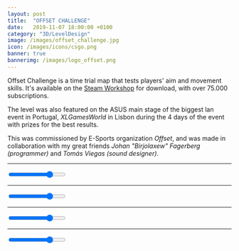 ```yaml
---
layout: post
title:  "OFFSET CHALLENGE"
date:   2019-11-07 18:00:00 +0100
category: "3D/LevelDesign"
image: /images/offset_challenge.jpg
icon: /images/icons/csgo.png
banner: true
bannerimg: /images/logo_offset.png
---
```


Offset Challenge is a time trial map that tests players' aim and movement skills. It's available on the 
<a href="https://steamcommunity.com/sharedfiles/filedetails/?id=19092261">Steam Workshop</a> for download, with over 75.000 subscriptions.

The level was also featured on the ASUS main stage of the biggest lan event in Portugal, _XLGamesWorld_ in Lisbon during the 4 days of the event with prizes for the best results.

This was commissioned by E-Sports organization _Offset_, and was made in collaboration with my great friends _Johan "Birjolaxew" Fagerberg (programmer)_ and _Tomás Viegas (sound designer)_. 

<hr>

<div class="comparison" id="comparison-offset-1">
  <figure style="background-image: url('/images/offset/offset_challenge_1_before.jpg')">
    <div id="divisor-offset-1" style="background-image: url('/images/offset/offset_challenge_1_after.jpg')"></div>
  </figure>
  <input type="range" min="0" max="100" value="75" class="slider" id="slider-offset-1" oninput="moveDivisor('divisor-offset-1', 'slider-offset-1')">
</div>

<hr>

<div class="comparison" id="comparison-offset-2">
  <figure style="background-image: url('/images/offset/offset_challenge_2_before.jpg')">
    <div id="divisor-offset-2" style="background-image: url('/images/offset/offset_challenge_2_after.jpg')"></div>
  </figure>
  <input type="range" min="0" max="100" value="75" class="slider" id="slider-offset-2" oninput="moveDivisor('divisor-offset-2', 'slider-offset-2')">
</div>

<hr>

<div class="comparison" id="comparison-offset-3">
  <figure style="background-image: url('/images/offset/offset_challenge_3_before.jpg')">
    <div id="divisor-offset-3" style="background-image: url('/images/offset/offset_challenge_3_after.jpg')"></div>
  </figure>
  <input type="range" min="0" max="100" value="75" class="slider" id="slider-offset-3" oninput="moveDivisor('divisor-offset-3', 'slider-offset-3')">
</div>

<hr>

<div class="comparison" id="comparison-offset-4">
  <figure style="background-image: url('/images/offset/offset_challenge_4_before.jpg')">
    <div id="divisor-offset-4" style="background-image: url('/images/offset/offset_challenge_4_after.jpg')"></div>
  </figure>
  <input type="range" min="0" max="100" value="75" class="slider" id="slider-offset-4" oninput="moveDivisor('divisor-offset-4', 'slider-offset-4')">
</div>
